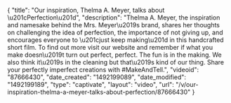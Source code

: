 {
    "title": "Our inspiration, Thelma A. Meyer, talks about \u201cPerfection\u201d",
    "description": "Thelma A. Meyer, the inspiration and namesake behind the Mrs. Meyer\u2019s brand, shares her thoughts on challenging the idea of perfection, the importance of not giving up, and encourages everyone to \u201cjust keep making\u201d in this handcrafted short film. To find out more visit our website and remember if what you make doesn\u2019t turn out perfect, perfect. The fun is in the making. We also think it\u2019s in the cleaning but that\u2019s kind of our thing. Share your perfectly imperfect creations with #MakeAndTell.",
    "videoid": "87666430",
    "date_created": "1492199089",
    "date_modified": "1492199189",
    "type": "captivate",
    "layout": "video",
    "url": "\/v\/our-inspiration-thelma-a-meyer-talks-about-perfection\/87666430"
}